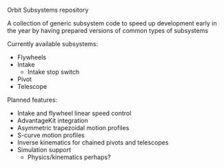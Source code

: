 Orbit Subsystems repository

A collection of generic subsystem code to speed up development early in the year by having prepared versions of common types of subsystems

Currently available subsystems:
- Flywheels
- Intake
  - Intake stop switch
- Pivot
- Telescope

Planned features:
- Intake and flywheel linear speed control
- AdvantageKit integration
- Asymmetric trapezoidal motion profiles
- S-curve motion profiles
- Inverse kinematics for chained pivots and telescopes
- Simulation support
  - Physics/kinematics perhaps?
